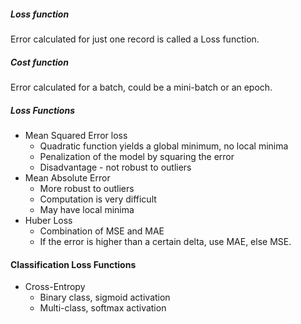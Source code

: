 ##### Loss function 
Error calculated for just one record is called a Loss function.

##### Cost function
Error calculated for a batch, could be a mini-batch or an epoch.

##### Loss Functions
* Mean Squared Error loss
  * Quadratic function yields a global minimum, no local minima
  * Penalization of the model by squaring the error
  * Disadvantage - not robust to outliers
* Mean Absolute Error
  * More robust to outliers
  * Computation is very difficult 
  * May have local minima
* Huber Loss
  * Combination of MSE and MAE
  * If the error is higher than a certain delta, use MAE, else MSE.

#### Classification Loss Functions
* Cross-Entropy
  * Binary class, sigmoid activation
  * Multi-class, softmax activation
  

